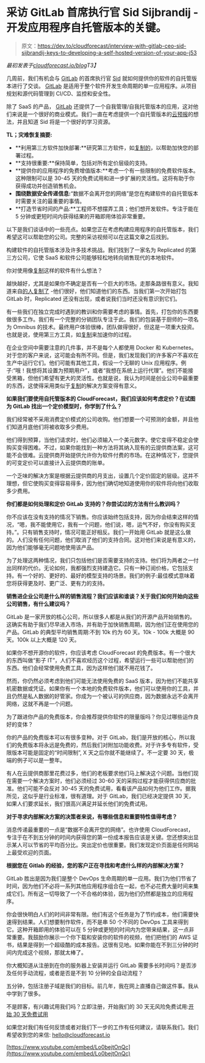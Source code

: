 # 采访 GitLab 首席执行官 Sid Sijbrandij -开发应用程序自托管版本的关键。

> 原文：<https://dev.to/cloudforecast/interview-with-gitlab-ceo-sid-sijbrandij-keys-to-developing-a-self-hosted-version-of-your-app-j53>

*最初发表于[cloudforecast.io/blog](https://cloudforecast.io/blog/)T3】*

几周前，我们有机会与 [GitLab](https://gitlab.com/?utm_source=cloudforecast) 的首席执行官 [Sid](https://twitter.com/sytses) 就如何提供你的软件的自托管版本进行了交谈。 [GitLab](https://gitlab.com/?utm_source=cloudforecast) 是适用于整个软件开发生命周期的单一应用程序。从项目规划和源代码管理到 CI/CD、监控和安全性。

除了 SaaS 的产品， [GitLab](https://gitlab.com/?utm_source=cloudforecast) 还提供了一个自我管理/自我托管版本的应用，这对他们来说是一个很好的商业模式。我们一直在考虑提供一个自托管版本的[云预报](https://www.cloudforecast.io/?utm_source=blog)的想法，并且知道 Sid 将是一个很好的学习资源。

**TL；灾难恢复摘要:**

*   **利用第三方软件加快部署:**研究第三方软件，如[复制的](https://www.replicated.com/?utm_source=cloudforecast)，以帮助加快您的部署过程。
*   **支持很重要:**保持简单，包括对所有定价层级的支持。
*   **提供你的应用程序的免费增值版本:**考虑一个有一些限制的免费软件版本。这种限制可以是 30-45 天的免费试用和进一步扩展的灵活性。这将有助于你获得成功并创造销售机会。
*   **围绕数据安全传递信息:**“数据不会离开您的网络”是您在构建软件的自托管版本时需要关注的最重要的事情。
*   **打造节省时间的产品:**工程师不想摆弄工具；他们想开发软件。专注于能在 5 分钟或更短时间内获得结果的开箱即用体验非常重要。

以下是我们谈话中的一些亮点。如果您正在考虑构建应用程序的自托管版本，我们希望这可以帮助您的公司。完整的采访视频可以在这篇文章之后找到。

构建软件的自托管版本涉及许多技术挑战。我们找到了一家名为 Replicated 的第三方公司，它使 SaaS 和软件公司能够轻松地转向销售现代的本地软件。

你对使用像[复制](https://www.replicated.com/?utm_source=cloudforecast)这样的软件有什么想法？

越快越好，尤其是如果你不确定是否有一个巨大的市场。走那条路很有意义。我知道来自[的人复制了](https://www.replicated.com/?utm_source=cloudforecast) -他们很好，他们知道他们的东西。当我们第一次开始打包 GitLab 时，Replicated 还没有出现，或者说我们当时还没有意识到它们。

有一些我们在独立完成时遇到的教训和你需要考虑的事情。首先，打包你的东西要做很多工作。我们有一个完整的分销团队专注于此。我们的包装基于厨师的一项名为 Omnibus 的技术。最终用户体验很棒，团队做得很好，但这是一项重大投资。也就是说，使用第三方工具，如[复制](https://www.replicated.com/?utm_source=cloudforecast)来加速你的过程。

在企业空间中需要注意的几件事，并不是每个人都使用 Docker 和 Kubernetes。对于您的客户来说，这可能会有所不同。但是，我们发现我们的许多客户不喜欢在生产中运行它们。他们可能有其他工具，假设一个无聊的 Unix 应用程序。例子:“哦！我想将其设置为预期用户”，或者“我想在系统上运行代理”。他们不能接受黑箱，但他们希望有更大的灵活性。也就是说，我认为时间是创业公司中最重要的东西，这使得采用类似于[复制](https://www.replicated.com/?utm_source=cloudforecast)的解决方案变得有意义。

**如果我们要使用自托管版本的 CloudForecast，我们应该如何考虑定价？在试图为 GitLab 找出一个定价模型时，你学到了什么？**

我们经常被不采用消费定价模式的公司收购。他们想要一个可预测的金额，并且他们知道月底他们将被收取多少费用。

他们得到预算，当他们请求时，他们必须输入一个美元数字。使它变得不稳定会使购买变得困难。不过，如果你能找到一种方法将其纳入现有的云提供商法案，这可能不会很难。云提供商开始提供允许你为软件付费的市场。在这种情况下，您提供的可变定价可以直接计入云提供商的账单。

一个乏味的解决方案是根据云提供商的月支出，设置几个定价固定的层级。这并不理想，但它使购买变得容易得多，因为他们确切地知道使用你的软件将向他们收取多少费用。

**你们都是如何处理和定价 GitLab 支持的？你尝试过的方法有什么教训吗？**

你不应该在没有支持的情况下销售。你应该始终包括支持，因为你会结束这样的情况，“嗯，我不能使用它，我有一个问题，他们说，嗯，运气不好，你没有购买支持。”。只有销售支持时，情况可能正好相反。我们一开始用 GitLab 就是这么做的。人们没有任何问题，他们取消了他们的支持合同。这对他们来说是有意义的，因为他们能够毫无问题地使用该产品。

为了处理这两种情况，我们只包括他们是否需要支持的支持。他们将为两者之一付出同样的代价。无论如何，我都强烈支持建造它。只有一种订阅价格，它包括支持。有一个好的、更好的、最好的模型支持的场景。我们的例子:最佳模式意味着您将获得更及时、更广泛、更有力的支持。

**销售进企业公司是什么样的销售流程？我们应该和谁谈？关于我们如何开始向这些公司销售，有什么建议吗？**

GitLab 是一家开放的核心公司，所以很多人都是从我们的开源产品开始销售的。这确实有助于我们尽早进入市场，并有助于加快销售周期，因为他们正在使用您的产品。GitLab 的典型平均销售周期:不到 10k 约为 60 天。10k - 100k 大概是 90 天。100k 以上大概是 120 天。

如果你不想开源你的软件，你应该考虑 CloudForecast 的免费版本。有一个很大的东西叫做“影子 IT”，人们不喜欢经历这个过程，希望运行一些可以帮助他们的东西。他们会经常使用免费工具，因为这样他们就不用花钱了。

然而，你仍然必须考虑到他们可能无法使用免费的 SaaS 版本，因为他们不能共享机密数据或凭证。如果你有一个本地的免费软件版本，他们可以使用你的工具，并且仍然是私人数据的好管家。你成为一个被认可的供应商，因为数据永远不会离开网络，这就不再是一个问题。

为了跟进你产品的免费版本，你会推荐提供你软件的限量版吗？你见过哪些运作良好的变体？

你的产品的免费版本可以有很多变种。对于 GitLab，我们是开放的核心，所以我们的免费版本将永远是免费的，然后我们对附加功能收费。对于许多专有软件，受限版本可能是固定的“时间限制”, X 天之后你就不能继续了。不一定要 30 天，极端的例子可以是一整年。

有人在云提供商那里花费过多，他们的老板要求他们马上解决这个问题。当他们现在需要一个解决方案时，他们必须经过 30-60 天的采购过程才能获得供应商的批准。他们可能不会反对 30-45 天的免费试用，看看该产品如何为他们工作。据我所见，这似乎是行业标准，很有道理。对于 GitLab，我们已经决定提供 30 天，如果人们要求延长，我们很高兴满足并延长他们的免费试用。

**对于寻求内部解决方案的决策者来说，有哪些信息和重要特性值得考虑？**

消息传递最重要的一点是“数据不会离开您的网络”。也许使用 CloudForecast，专注于在不到五分钟的时间内获得您的第一份成本报告应该是关键。您还想突出显示某人可以节省的平均百分比。突出定价也很重要。我们发现定价页面是任何网站上最受欢迎的页面。

**根据您在 Gitlab 的经验，您的客户正在寻找和考虑什么样的内部解决方案？**

GitLab 胜出是因为我们是整个 DevOps 生命周期的单一应用。我们为他们节省了时间，因为他们不必将一系列其他应用程序组合在一起，也不必花费大量时间来集成它们。所有这一切导致了一个不合格的体验，因为他们仍然都是独立的应用程序。

你会很快明白人们的时间非常有限。他们有这个任务是为了节约成本，他们需要快速得到结果。人们想要制作软件，而不是串 50 个不同的 DevOps 工具来得到它。这种开箱即用的体验可以在 5 分钟或更短的时间内为您带来结果，这一点非常重要。我鼓励你展示一个你下载和安装你的软件的视频，他们把他们的 AWS 证书，结果是得到一个超级酷的成本报告。这很有见地。如果你能在不到三分钟的时间内完成这个视频，那就太棒了。

你大概知道从注册到在你的服务器上安装并运行 GitLab 需要多长时间吗？是否涉及任何手动流程，或者是否是不到 10 分钟的全自动流程？

五分钟，包括注册子域是我们的目标。前几年，我在网上直播自己做这件事。我从中学到了很多。

不是顾客，有兴趣试用我们吗？立即注册，开始我们的 30 天无风险免费试用:[开始 30 天免费试用](https://app.cloudforecast.io/users/sign_up?utm_source=blog)

如果您对我们有任何反馈或者对我们下一步的工作有任何建议，请联系我们。我们希望收到您的来信: [hello@cloudforecast.io](//mailto:hello@cloudforecast.io)

[https://www.youtube.com/embed/Lo0bejtOnQc](https://www.youtube.com/embed/Lo0bejtOnQc)